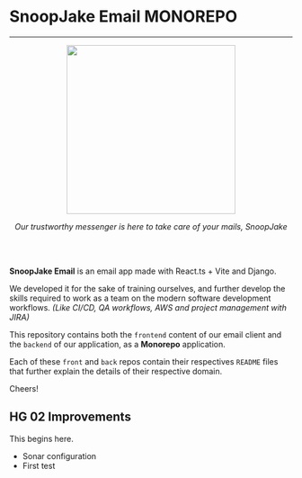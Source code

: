 # SnoopJake Email MONOREPO
---
<p align="center">
<img src="https://github.com/Tech-Fellows-SnoopJake/EmailServer/assets/49454068/b2438f2d-fa21-405e-94ed-c5e25c4140ea"  width="300" height="300" />
</p>
<p align="center"><i>Our trustworthy messenger is here to take care of your mails, SnoopJake</i></p>
<br>
<br>

**SnoopJake Email** is an email app made with React.ts + Vite and Django. 

We developed it for the sake of training ourselves, and further develop the skills required to work as a team on the modern software development workflows. 
_(Like CI/CD, QA workflows, AWS and project management with JIRA)_

This repository contains both the `frontend` content of our email client and the `backend` of our application, as a **Monorepo** application.

Each of these `front` and `back` repos contain their respectives ``README`` files that further explain the details of their respective domain.

Cheers!

## HG 02 Improvements

This begins here. 
- Sonar configuration
- First test 